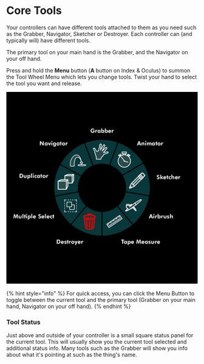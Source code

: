 # Core Tools

Your controllers can have different tools attached to them as you need such as the Grabber, Navigator, Sketcher or Destroyer. Each controller can (and typically will) have different tools.

The primary tool on your main hand is the Grabber, and the Navigator on your off hand.

Press and hold the **Menu** button (**A** button on Index & Oculus) to summon the Tool Wheel Menu which lets you change tools. Twist your hand to select the tool you want and release.

![](<../../.gitbook/assets/image (7).png>)

{% hint style="info" %}
For quick access, you can click the Menu Button to toggle between the current tool and the primary tool (Grabber on your main hand, Navigator on your off hand).
{% endhint %}

### Tool Status

Just above and outside of your controller is a small square status panel for the current tool. This will usually show you the current tool selected and additional status info. Many tools such as the Grabber will show you info about what it's pointing at such as the thing's name.
